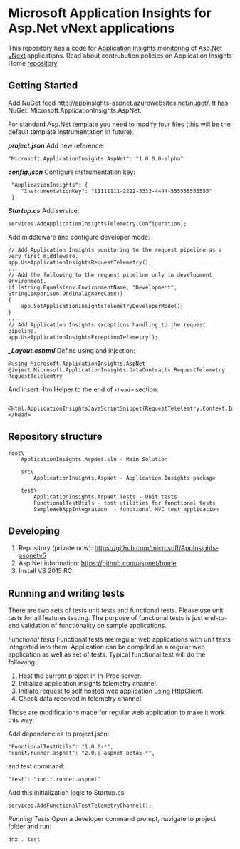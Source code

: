 Microsoft Application Insights for Asp.Net vNext applications
=============================================================

This repository has a code for [Application Insights monitoring](http://azure.microsoft.com/en-us/services/application-insights/) of [Asp.Net vNext](https://github.com/aspnet/home) applications. Read about contrubution policies on Application Insights Home [repository](https://github.com/microsoft/appInsights-home)


Getting Started
---------------

Add NuGet feed http://appinsights-aspnet.azurewebsites.net/nuget/. It has NuGet: Microsoft.ApplicationInsights.AspNet.

For standard Asp.Net template you need to modify four files (this will be the default template instrumentation in future).

***project.json*** 
Add new reference:
```
"Microsoft.ApplicationInsights.AspNet": "1.0.0.0-alpha"
```

***config.json*** 
Configure instrumentation key:
```
 "ApplicationInsights": {
 	"InstrumentationKey": "11111111-2222-3333-4444-555555555555"
 }
```

***Startup.cs***
Add service:
```
services.AddApplicationInsightsTelemetry(Configuration);
```

Add middleware and configure developer mode: 

```
// Add Application Insights monitoring to the request pipeline as a very first middleware.
app.UseApplicationInsightsRequestTelemetry();
...
// Add the following to the request pipeline only in development environment.
if (string.Equals(env.EnvironmentName, "Development", StringComparison.OrdinalIgnoreCase))
{
	app.SetApplicationInsightsTelemetryDeveloperMode();
}
...
// Add Application Insights exceptions handling to the request pipeline.
app.UseApplicationInsightsExceptionTelemetry();
```

***_Layout.cshtml***
Define using and injection:

```
@using Microsoft.ApplicationInsights.AspNet
@inject Microsoft.ApplicationInsights.DataContracts.RequestTelemetry RequestTelelemtry
```

And insert HtmlHelper to the end of ```<head>``` section:

```
	@Html.ApplicationInsightsJavaScriptSnippet(RequestTelelemtry.Context.InstrumentationKey);
</head>
```

Repository structure
--------------------

```
root\
    ApplicationInsights.AspNet.sln - Main Solution

    src\
        ApplicationInsights.AspNet - Application Insights package

    test\
        ApplicationInsights.AspNet.Tests - Unit tests
        FunctionalTestUtils - test utilities for functional tests
        SampleWebAppIntegration  - functional MVC test application
```

Developing
----------
1. Repository (private now): https://github.com/microsoft/AppInsights-aspnetv5
2. Asp.Net information: https://github.com/aspnet/home
3. Install VS 2015 RC.  


Running and writing tests
-------------------------
There are two sets of tests unit tests and functional tests. Please use unit tests for all features testing. The purpose of functional tests is just end-to-end validation of functionality on sample applications.


*Functional tests*
Functional tests are regular web applications with unit tests integrated into them. Application can be compiled as a regular web application as well as set of tests. Typical functional test will do the following:

1. Host the current project in In-Proc server.
2. Initialize application insights telemetry channel.
3. Initiate request to self hosted web application using HttpClient.
4. Check data received in telemetry channel.

Those are modifications made for regular web application to make it work this way:

Add dependencies to project.json:


```
"FunctionalTestUtils": "1.0.0-*",
"xunit.runner.aspnet": "2.0.0-aspnet-beta5-*",
```

and test command:

```
"test": "xunit.runner.aspnet"
```

Add this initialization logic to Startup.cs:

```
services.AddFunctionalTestTelemetryChannel();
```

*Running Tests*
Open a developer command prompt, navigate to project folder and run:
```
dnx . test
```


